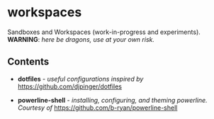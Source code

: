 # workspaces

Sandboxes and Workspaces (work-in-progress and experiments). **WARNING**: *here be dragons, use at your own risk.*

## Contents

* **dotfiles** - *useful configurations inspired by* https://github.com/djpinger/dotfiles

* **powerline-shell** - *installing, configuring, and theming powerline.  Courtesy of* https://github.com/b-ryan/powerline-shell
